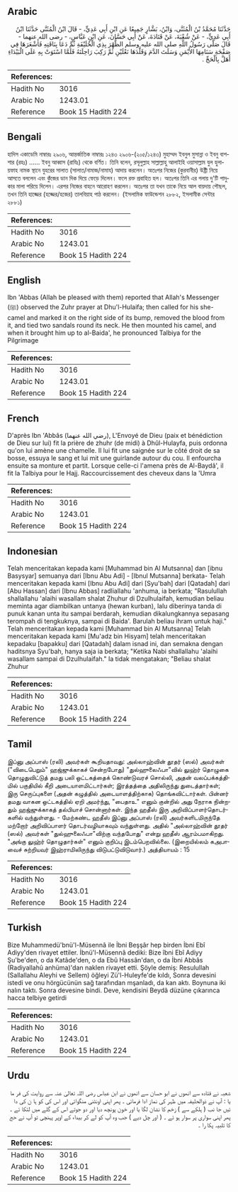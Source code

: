 ## Arabic


<div dir="rtl" lang="ar" style={{fontSize:'larger',backgroundColor:'#f8f9fa',padding:20}}>
حَدَّثَنَا مُحَمَّدُ بْنُ الْمُثَنَّى، وَابْنُ، بَشَّارٍ جَمِيعًا عَنِ ابْنِ أَبِي عَدِيٍّ، - قَالَ ابْنُ الْمُثَنَّى حَدَّثَنَا ابْنُ أَبِي عَدِيٍّ، - عَنْ شُعْبَةَ، عَنْ قَتَادَةَ، عَنْ أَبِي حَسَّانَ، عَنِ ابْنِ عَبَّاسٍ، - رضى الله عنهما - قَالَ صَلَّى رَسُولُ اللَّهِ صلى الله عليه وسلم الظُّهْرَ بِذِي الْحُلَيْفَةِ ثُمَّ دَعَا بِنَاقَتِهِ فَأَشْعَرَهَا فِي صَفْحَةِ سَنَامِهَا الأَيْمَنِ وَسَلَتَ الدَّمَ وَقَلَّدَهَا نَعْلَيْنِ ثُمَّ رَكِبَ رَاحِلَتَهُ فَلَمَّا اسْتَوَتْ بِهِ عَلَى الْبَيْدَاءِ أَهَلَّ بِالْحَجِّ ‏.‏
</div>
<div style={{backgroundColor:'#f8f9fa',padding:20, marginBottom: 10}}><table> <thead> <tr> <th>References:</th> <th></th> </tr> </thead> <tbody><tr><td>Hadith No</td><td>3016</td></tr><tr><td>Arabic No</td><td>1243.01</td></tr><tr><td>Reference</td><td>Book 15 Hadith 224</td></tr></tbody></table></div>

## Bengali


<div dir="ltr" lang="bn" style={{fontSize:'larger',backgroundColor:'#f8f9fa',padding:20}}>
হাদিস একাডেমি নাম্বারঃ ২৯০৬, আন্তর্জাতিক নাম্বারঃ ১২৪৩ ২৯০৬-(২০৫/১২৪৩) মুহাম্মদ ইবনুল মুসান্না ও ইবনু বাশশার (রহঃ) ...... ইবনু আব্বাস (রাযিঃ) থেকে বর্ণিত। তিনি বলেন, রসূলুল্লাহ সাল্লাল্লাহু আলাইহি ওয়াসাল্লাম যুল হুলায়ফাহ নামক স্থানে যুহরের সালাত (সালাত/নামাজ/নামায) আদায় করলেন। অতঃপর নিজের (কুরবানীর) উষ্ট্রী নিয়ে আসতে বললেন এবং কুঁজের ডান দিক দিয়ে ফেড়ে দিলেন। ফলে রক্ত প্রবাহিত হল। অতঃপর তিনি এর গলায় দু'টি পাদুকার মালা পরিয়ে দিলেন। এরপর নিজের বাহনে আরোহণ করলেন। অতঃপর তা যখন তাকে নিয়ে আল বায়দায় পৌছল, তখন তিনি হাজ্জের (হজ্জের/হজের) তালবিয়াহ পাঠ করলেন। (ইসলামিক ফাউন্ডেশন ২৮৮২, ইসলামীক সেন্টার ২৮৮১)
</div>
<div style={{backgroundColor:'#f8f9fa',padding:20, marginBottom: 10}}><table> <thead> <tr> <th>References:</th> <th></th> </tr> </thead> <tbody><tr><td>Hadith No</td><td>3016</td></tr><tr><td>Arabic No</td><td>1243.01</td></tr><tr><td>Reference</td><td>Book 15 Hadith 224</td></tr></tbody></table></div>

## English


<div dir="ltr" lang="en" style={{fontSize:'larger',backgroundColor:'#f8f9fa',padding:20}}>
Ibn 'Abbas (Allah be pleased with them) reported that Allah's Messenger (ﷺ) observed the Zuhr prayer at Dhu'l-Hulaifa; then called for his she-camel and marked it on the right side of its bump, removed the blood from it, and tied two sandals round its neck. He then mounted his camel, and when it brought him up to al-Baida', he pronounced Talbiya for the Pilgrimage
</div>
<div style={{backgroundColor:'#f8f9fa',padding:20, marginBottom: 10}}><table> <thead> <tr> <th>References:</th> <th></th> </tr> </thead> <tbody><tr><td>Hadith No</td><td>3016</td></tr><tr><td>Arabic No</td><td>1243.01</td></tr><tr><td>Reference</td><td>Book 15 Hadith 224</td></tr></tbody></table></div>

## French


<div dir="ltr" lang="fr" style={{fontSize:'larger',backgroundColor:'#f8f9fa',padding:20}}>
D'après Ibn 'Abbâs (رضي الله عنهما), L'Envoyé de Dieu (paix et bénédiction de Dieu sur lui) fit la prière de zhuhr (de midi) à Dhûl-Hulayfa, puis ordonna qu'on lui amène une chamelle. Il lui fit une saignée sur le côté droit de sa bosse, essuya le sang et lui mit une guirlande autour du cou. Il enfourcha ensuite sa monture et partit. Lorsque celle-ci l'amena près de Al-Baydâ', il fit la Talbiya pour le Hajj. Raccourcissement des cheveux dans la 'Umra
</div>
<div style={{backgroundColor:'#f8f9fa',padding:20, marginBottom: 10}}><table> <thead> <tr> <th>References:</th> <th></th> </tr> </thead> <tbody><tr><td>Hadith No</td><td>3016</td></tr><tr><td>Arabic No</td><td>1243.01</td></tr><tr><td>Reference</td><td>Book 15 Hadith 224</td></tr></tbody></table></div>

## Indonesian


<div dir="ltr" lang="id" style={{fontSize:'larger',backgroundColor:'#f8f9fa',padding:20}}>
Telah menceritakan kepada kami [Muhammad bin Al Mutsanna] dan [ibnu Basysyar] semuanya dari [Ibnu Abu Adi] - [Ibnul Mutsanna] berkata- Telah menceritakan kepada kami [Ibnu Abu Adi] dari [Syu'bah] dari [Qatadah] dari [Abu Hassan] dari [Ibnu Abbas] radliallahu 'anhuma, ia berkata; "Rasulullah shallallahu 'alaihi wasallam shalat Zhuhur di Dzulhulaifah, kemudian beliau meminta agar diambilkan untanya (hewan kurban), lalu diberinya tanda di punuk kanan unta itu sampai berdarah, kemudian dikalungkannya sepasang terompah di tengkuknya, sampai di Baida'. Barulah beliau ihram untuk haji." Telah menceritakan kepada kami [Muhammad bin Al Mutsanna] Telah menceritakan kepada kami [Mu'adz bin Hisyam] telah menceritakan kepadaku [bapakku] dari [Qatadah] dalam isnad ini, dan semakna dengan haditsnya Syu'bah, hanya saja ia berkata; "Ketika Nabi shallallahu 'alaihi wasallam sampai di Dzulhulaifah." Ia tidak mengatakan; "Beliau shalat Zhuhur
</div>
<div style={{backgroundColor:'#f8f9fa',padding:20, marginBottom: 10}}><table> <thead> <tr> <th>References:</th> <th></th> </tr> </thead> <tbody><tr><td>Hadith No</td><td>3016</td></tr><tr><td>Arabic No</td><td>1243.01</td></tr><tr><td>Reference</td><td>Book 15 Hadith 224</td></tr></tbody></table></div>

## Tamil


<div dir="ltr" lang="ta" style={{fontSize:'larger',backgroundColor:'#f8f9fa',padding:20}}>
இப்னு அப்பாஸ் (ரலி) அவர்கள் கூறியதாவது: அல்லாஹ்வின் தூதர் (ஸல்) அவர்கள் ("விடைபெறும்" ஹஜ்ஜுக்காகச் சென்றபோது) "துல்ஹுலைஃபா"வில் லுஹ்ர் தொழுகை தொழுதுவிட்டுத் தமது பலி ஒட்டகத்தைக் கொண்டுவரச் சொல்லி, அதன் வலப்பக்கத்திமில் பகுதியில் கீறி அடையாளமிட்டார்கள்; இரத்தத்தை அதிலிருந்து துடைத்தார்கள்; இரு செருப்புகளை (அதன் கழுத்தில் அடையாளத்திற்காக) தொங்கவிட்டார்கள். பின்னர் தமது வாகன ஒட்டகத்தில் ஏறி அமர்ந்து, "பைதாஉ" எனும் குன்றில் அது நேராக நின்றதும் ஹஜ்ஜுக்காகத் தல்பியாச் சொன்னார்கள். இந்த ஹதீஸ் இரு அறிவிப்பாளர்தொடர்களில் வந்துள்ளது. - மேற்கண்ட ஹதீஸ் இப்னு அப்பாஸ் (ரலி) அவர்களிடமிருந்தே மற்றோர் அறிவிப்பாளர் தொடர்வழியாகவும் வந்துள்ளது. அதில் "அல்லாஹ்வின் தூதர் (ஸல்) அவர்கள் "துல்ஹுலைஃபா"விற்கு வந்தபோது" என்று ஹதீஸ் ஆரம்பமாகிறது. "அங்கு லுஹ்ர் தொழுதார்கள்" எனும் குறிப்பு இடம்பெறவில்லை. (இறையில்லம் கஅபாவைச் சுற்றியவர் இஹ்ராமிலிருந்து விடுபட்டுவிடுவார்.) அத்தியாயம் : 15
</div>
<div style={{backgroundColor:'#f8f9fa',padding:20, marginBottom: 10}}><table> <thead> <tr> <th>References:</th> <th></th> </tr> </thead> <tbody><tr><td>Hadith No</td><td>3016</td></tr><tr><td>Arabic No</td><td>1243.01</td></tr><tr><td>Reference</td><td>Book 15 Hadith 224</td></tr></tbody></table></div>

## Turkish


<div dir="ltr" lang="tr" style={{fontSize:'larger',backgroundColor:'#f8f9fa',padding:20}}>
Bize Muhammedü'bnü'l-Müsennâ ile İbni Beşşâr hep birden İbni Ebî Adiyy'den rivayet ettiler. İbnü'l-Müsennâ dediki: Bize îbni Ebî Adiyy Şu'be'den, o da Katâde'den, o da Ebû Hassân'dan, o da İbni Abbâs (Radiyallahû anhüma)'dan naklen rivayet etti. Şöyle demiş: Resulullah (Sallallahu Aleyhi ve Sellem) öğleyi Zü'l-Huleyfe'de kıldı, Sonra devesini istedi ve onu hörgücünün sağ tarafından mşanladı, da kan aktı. Boynuna iki nalın taktı. Sonra devesine bindi. Deve, kendisini Beydâ düzüne çıkarınca hacca telbiye getirdi
</div>
<div style={{backgroundColor:'#f8f9fa',padding:20, marginBottom: 10}}><table> <thead> <tr> <th>References:</th> <th></th> </tr> </thead> <tbody><tr><td>Hadith No</td><td>3016</td></tr><tr><td>Arabic No</td><td>1243.01</td></tr><tr><td>Reference</td><td>Book 15 Hadith 224</td></tr></tbody></table></div>

## Urdu


<div dir="rtl" lang="ur" style={{fontSize:'larger',backgroundColor:'#f8f9fa',padding:20}}>
شعبہ نے قتادہ سے انھوں نے ابو حسان سے انھوں نے ابن عباس رضی اللہ تعالیٰ عنہ سے روایت کی فر ما یا : آپ نے ذوالحلیفہ میں ظہر کی نماز ادا فرمائی ۔ پھر اپنی اونٹنی منگوائی اور اس کی کو ہا ن کی دا ئیں جا نب ( ہلکے سے ) زخم کا نشان لگا یا اور خون پونچھ دیا اور دو جوتے اس کے گلے میں لتکا ئے ۔ پھر اپنی سواری پر سوار ہو ئے ۔ ( اور چل دیے ) جب وہ آپ کو لے کر بیداء کے اوپر پہنچی تو آپ نے حج کا تلبیہ پکا را ۔
</div>
<div style={{backgroundColor:'#f8f9fa',padding:20, marginBottom: 10}}><table> <thead> <tr> <th>References:</th> <th></th> </tr> </thead> <tbody><tr><td>Hadith No</td><td>3016</td></tr><tr><td>Arabic No</td><td>1243.01</td></tr><tr><td>Reference</td><td>Book 15 Hadith 224</td></tr></tbody></table></div>
